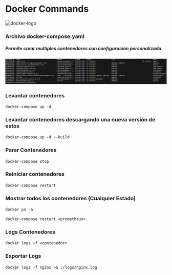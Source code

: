 # Docker Commands

<img src="https://encrypted-tbn0.gstatic.com/images?q=tbn:ANd9GcRCAJH4R87uV3Rvncs3L3urjeNESAfJGTMTrA&s" height="120px" alt="docker-logo">


### Archivo docker-compose.yaml
##### Permite crear multiples contenedores con configuración personalizada

<img src="docker-compose.png">

### Levantar contenedores

```
docker-compose up -d
```

### Levantar contenedores descargando una nueva versión de estos

```
docker-compose up -d --build
```

### Parar Contenedores

```
docker-compose stop 
```

### Reiniciar contenedores

```
docker-compose restart 
```

### Mostrar todos los contenedores (Cualquier Estado)

```
docker ps -a
```

```
docker-compose restart <prometheus>
```

### Logs Contenedores

```
docker logs –f <contenedor>
```

### Exportar Logs 

```
docker logs -f nginx >& ./logs/nginx.log
```
